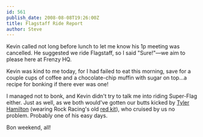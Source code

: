 ```yaml
---
id: 561
publish_date: 2008-08-08T19:26:00Z
title: Flagstaff Ride Report
author: Steve
---
```

Kevin called not long before lunch to let me know his 1p meeting was cancelled. He suggested we ride Flagstaff, so I said "Sure!"—we aim to please here at Frenzy HQ.

Kevin was kind to me today, for I had failed to eat this morning, save for a couple cups of coffee and a chocolate-chip muffin with sugar on top...a recipe for bonking if there ever was one!

I managed not to bonk, and Kevin didn't try to talk me into riding Super-Flag either. Just as well, as we both would've gotten our butts kicked by [Tyler Hamilton](http://www.rockracing.com/team/rider.php?sname=thamilton) (wearing Rock Racing's old [red kit](http://pelotonjim.files.wordpress.com/2008/02/rr.jpg)), who cruised by us no problem. Probably one of his easy days.

Bon weekend, all!